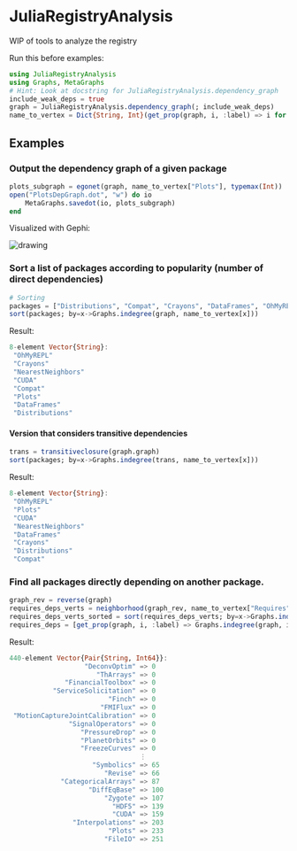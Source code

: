 # JuliaRegistryAnalysis

WIP of tools to analyze the registry

Run this before examples:

```julia
using JuliaRegistryAnalysis
using Graphs, MetaGraphs
# Hint: Look at docstring for JuliaRegistryAnalysis.dependency_graph
include_weak_deps = true
graph = JuliaRegistryAnalysis.dependency_graph(; include_weak_deps)
name_to_vertex = Dict{String, Int}(get_prop(graph, i, :label) => i for i in 1:nv(graph))
```


## Examples
### Output the dependency graph of a given package

```julia
plots_subgraph = egonet(graph, name_to_vertex["Plots"], typemax(Int))
open("PlotsDepGraph.dot", "w") do io
    MetaGraphs.savedot(io, plots_subgraph)
end
```

Visualized with Gephi:

![drawing](https://i.imgur.com/NsIjrDE.png)


### Sort a list of packages according to popularity (number of direct dependencies)

```julia
# Sorting
packages = ["Distributions", "Compat", "Crayons", "DataFrames", "OhMyREPL", "Plots", "CUDA", "NearestNeighbors"]
sort(packages; by=x->Graphs.indegree(graph, name_to_vertex[x]))
```

Result:
```julia
8-element Vector{String}:
 "OhMyREPL"
 "Crayons"
 "NearestNeighbors"
 "CUDA"
 "Compat"
 "Plots"
 "DataFrames"
 "Distributions"
 ```

#### Version that considers transitive dependencies

```julia
trans = transitiveclosure(graph.graph)
sort(packages; by=x->Graphs.indegree(trans, name_to_vertex[x]))
```

Result:

```julia
8-element Vector{String}:
 "OhMyREPL"
 "Plots"
 "CUDA"
 "NearestNeighbors"
 "DataFrames"
 "Crayons"
 "Distributions"
 "Compat"
```

### Find all packages directly depending on another package.

```julia
graph_rev = reverse(graph)
requires_deps_verts = neighborhood(graph_rev, name_to_vertex["Requires"], 1)[2:end]
requires_deps_verts_sorted = sort(requires_deps_verts; by=x->Graphs.indegree(graph, x))
requires_deps = [get_prop(graph, i, :label) => Graphs.indegree(graph, i) for i in requires_deps_verts_sorted]
```

Result:

```julia
440-element Vector{Pair{String, Int64}}:
                   "DeconvOptim" => 0
                      "ThArrays" => 0
              "FinancialToolbox" => 0
           "ServiceSolicitation" => 0
                         "Finch" => 0
                       "FMIFlux" => 0
 "MotionCaptureJointCalibration" => 0
               "SignalOperators" => 0
                  "PressureDrop" => 0
                  "PlanetOrbits" => 0
                  "FreezeCurves" => 0
                                 ⋮
                     "Symbolics" => 65
                        "Revise" => 66
             "CategoricalArrays" => 87
                    "DiffEqBase" => 100
                        "Zygote" => 107
                          "HDF5" => 139
                          "CUDA" => 159
                "Interpolations" => 203
                         "Plots" => 233
                        "FileIO" => 251
```
